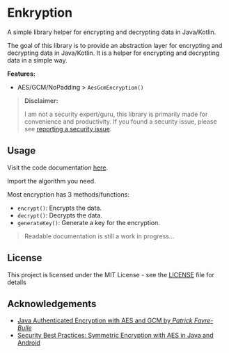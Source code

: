 # Enkryption

A simple library helper for encrypting and decrypting data in Java/Kotlin.

The goal of this library is to provide an abstraction layer for encrypting and decrypting data in Java/Kotlin. It is a
helper for encrypting and decrypting data in a simple way.

**Features:**

- AES/GCM/NoPadding > `AesGcmEncryption()`

> **Disclaimer:**
>
> I am not a security expert/guru, this library is primarily made for convenience and productivity.
> If you found a security issue, please see [reporting a security issue](./SECURITY.md).

## Usage

Visit the code documentation [here](https://jhdcruz.github.io/enkryption/).

Import the algorithm you need.

Most encryption has 3 methods/functions:

- `encrypt()`: Encrypts the data.
- `decrypt()`: Decrypts the data.
- `generateKey()`: Generate a key for the encryption.

> Readable documentation is still a work in progress...

## License

This project is licensed under the MIT License - see the [LICENSE](./LICENSE.txt) file for details

## Acknowledgements

- [Java Authenticated Encryption with AES and GCM by *Patrick
  Favre-Bulle*](https://gist.github.com/patrickfav/7e28d4eb4bf500f7ee8012c4a0cf7bbf)
- [Security Best Practices: Symmetric Encryption with AES in Java and Android](https://proandroiddev.com/security-best-practices-symmetric-encryption-with-aes-in-java-7616beaaade9)